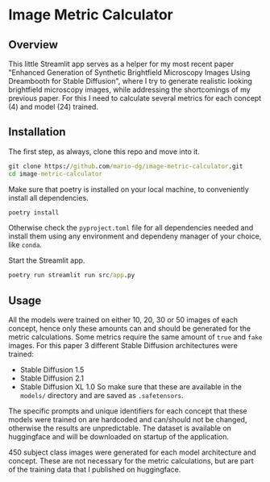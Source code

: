 # Image Metric Calculator
## Overview
This little Streamlit app serves as a helper for my most recent paper "Enhanced Generation of Synthetic Brightfield Microscopy Images Using Dreambooth for Stable Diffusion", where I try to generate realistic looking brightfield microscopy images, while addressing the shortcomings of my previous paper.
For this I need to calculate several metrics for each concept (4) and model (24) trained.

## Installation
The first step, as always, clone this repo and move into it.
```cmd
git clone https://github.com/mario-dg/image-metric-calculator.git
cd image-metric-calculator
```

Make sure that poetry is installed on your local machine, to conveniently install all dependencies.
```cmd
poetry install
```

Otherwise check the `pyproject.toml` file for all dependencies needed and install them using any environment and dependeny manager of your choice, like `conda`.

Start the Streamlit app.
```cmd
poetry run streamlit run src/app.py
```

## Usage
All the models were trained on either 10, 20, 30 or 50 images of each concept, hence only these amounts can and should be generated for the metric calculations. Some metrics require the same amount of `true` and `fake` images.
For this paper 3 different Stable Diffusion architectures were trained:
- Stable Diffusion 1.5
- Stable Diffusion 2.1
- Stable Diffusion XL 1.0
So make sure that these are available in the `models/` directory and are saved as `.safetensors`.

The specific prompts and unique identifiers for each concept that these models were trained on are hardcoded and can/should not be changed, otherwise the results are unpredictable.
The dataset is available on huggingface and will be downloaded on startup of the application.

450 subject class images were generated for each model architecture and concept. These are not necessary for the metric calculations, but are part of the training data that I published on huggingface.